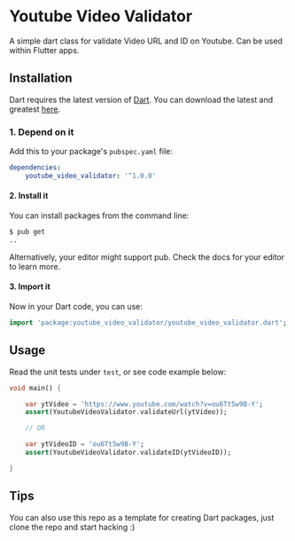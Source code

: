 # Youtube Video Validator

A simple dart class for validate Video URL and ID on Youtube. Can be used within Flutter apps.

## Installation

Dart requires the latest version of [Dart](https://www.dartlang.org/). You can download the latest and greatest [here](https://www.dartlang.org/tools/sdk#install).

### 1. Depend on it

Add this to your package's `pubspec.yaml` file:

```yaml
dependencies:
    youtube_video_validator: '^1.0.0'
```

#### 2. Install it

You can install packages from the command line:

```bash
$ pub get
..
```

Alternatively, your editor might support pub. Check the docs for your editor to learn more.

#### 3. Import it

Now in your Dart code, you can use:

```Dart
import 'package:youtube_video_validator/youtube_video_validator.dart';
```

## Usage

Read the unit tests under `test`, or see code example below:

```Dart
void main() {

    var ytVideo = 'https://www.youtube.com/watch?v=ou6Tt5w9B-Y';
    assert(YoutubeVideoValidator.validateUrl(ytVideo));

    // OR  

    var ytVideoID = 'ou6Tt5w9B-Y';
    assert(YoutubeVideoValidator.validateID(ytVideoID));

}
```

## Tips

You can also use this repo as a template for creating Dart packages, just clone the repo and start hacking :)
